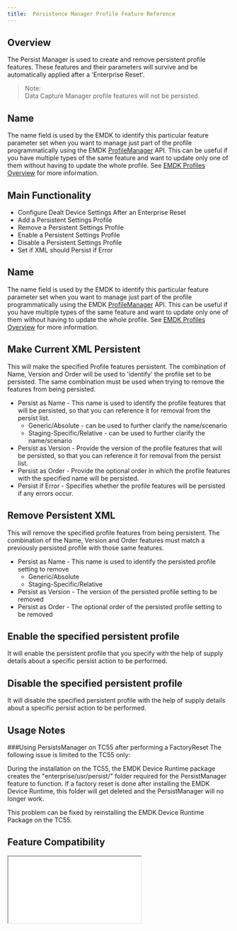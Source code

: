 ```yaml
---
title:  Persistence Manager Profile Feature Reference
---
```


## Overview

The Persist Manager is used to create and remove persistent profile features. These features and their parameters will survive and be automatically applied after a 'Enterprise Reset'. 

>Note:  
>Data Capture Manager profile features will not be persisted.

## Name
The name field is used by the EMDK to identify this particular feature parameter set when you want to manage just part of the profile programmatically using the EMDK [ProfileManager](/emdk-for-android/3-1/api/ProfileManager) API. This can be useful if you have multiple types of the same feature and want to update only one of them without having to update the whole profile. See [EMDK Profiles Overview](/emdk-for-android/3-1/guide/profiles/usingwizard) for more information.

## Main Functionality

* Configure Dealt Device Settings After an Enterprise Reset
* Add a Persistent Settings Profile
* Remove a Persistent Settings Profile
* Enable a Persistent Settings Profile
* Disable a Persistent Settings Profile
* Set if XML should Persist if Error

## Name
The name field is used by the EMDK to identify this particular feature parameter set when you want to manage just part of the profile programmatically using the EMDK [ProfileManager](/emdk-for-android/3-1/api/ProfileManager) API. This can be useful if you have multiple types of the same feature and want to update only one of them without having to update the whole profile. See [EMDK Profiles Overview](/emdk-for-android/3-1/guide/profiles/usingwizard) for more information.

## Make Current XML Persistent
This will make the specified Profile features persistent. The combination of Name, Version and Order will be used to 'identify' the profile set to be persisted. The same combination must be used when trying to remove the features from being persisted.

* Persist as Name - This name is used to identify the profile features that will be persisted, so that you can reference it for removal from the persist list.
	* Generic/Absolute - can be used to further clarify the name/scenario
	* Staging-Specific/Relative - can be used to further clarify the name/scenario
* Persist as Version - Provide the version of the profile features that will be persisted, so that you can reference it for removal from the persist list.
* Persist as Order - Provide the optional order in which the profile features with the specified name will be persisted.
* Persist if Error - Specifies whether the profile features will be persisted if any errors occur.


## Remove Persistent XML
This will remove the specified profile features from being persistent. The combination of the Name, Version and Order features must match a previously persisted profile with those same features.

* Persist as Name - This name is used to identify the persisted profile setting to remove
	* Generic/Absolute 
	* Staging-Specific/Relative 
* Persist as Version - The version of the persisted profile setting to be removed
* Persist as Order - The optional order of the persisted profile setting to be removed

## Enable the specified persistent profile
It will enable the persistent profile that you specify with the help of supply details about a specific persist action to be performed.

## Disable the specified persistent profile
It will disable the specified persistent profile with the help of supply details about a specific persist action to be performed.

## Usage Notes
###Using PersistsManager on TC55 after performing a FactoryReset
The following issue is limited to the TC55 only: 
 
During the installation on the TC55, the EMDK Device Runtime package creates the "enterprise/usr/persist/" folder required for the PersistManager feature to function.  If a factory reset is done after installing the EMDK Device Runtime, this folder will get deleted and the PersistManager will no longer work. 
 
This problem can be fixed by reinstalling the EMDK Device Runtime Package on the TC55.

## Feature Compatibility
<iframe src="compare.html#mx=4.3&csp=PersistMgr&os=All&embed=true"></iframe> 


